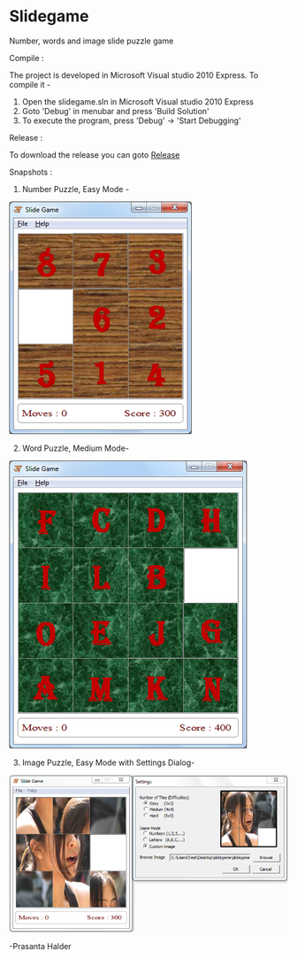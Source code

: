 # Slidegame
Number, words and image slide puzzle game



Compile :

The project is developed in Microsoft Visual studio 2010 Express. To compile it -
1. Open the slidegame.sln in Microsoft Visual studio 2010 Express
2. Goto 'Debug' in menubar and press 'Build Solution'
3. To execute the program, press 'Debug' -> 'Start Debugging'

Release :

To download the release you can goto [Release](../../releases/latest)


Snapshots :

1. Number Puzzle, Easy Mode -

![Alt text](snapshots/number_easy.png?raw=true "Number Puzzle, Easy Mode")


2. Word Puzzle, Medium Mode-

![Alt text](snapshots/word_medium.png?raw=true "Word Puzzle, Medium Mode")


3. Image Puzzle, Easy Mode with Settings Dialog-

![Alt text](snapshots/image_settings.png?raw=true "Image Puzzle, Easy Mode with Settings Dialog")


-Prasanta Halder
